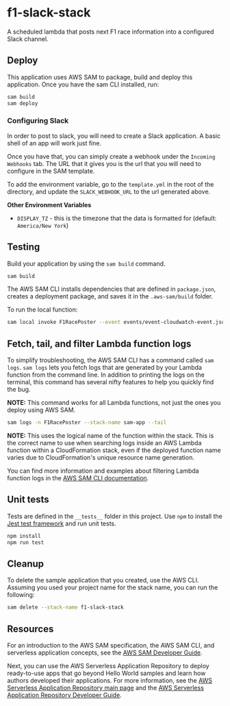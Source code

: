 # f1-slack-stack

A scheduled lambda that posts next F1 race information into a configured Slack channel.

## Deploy

This application uses AWS SAM to package, build and deploy this application. Once you have the sam CLI installed, run:

```bash
sam build
sam deploy
```

### Configuring Slack

In order to post to slack, you will need to create a Slack application. A basic shell of an app will work just fine.

Once you have that, you can simply create a webhook under the `Incoming Webhooks` tab. The URL that it gives you is the url that you will need to configure in the SAM template.

To add the environment variable, go to the `template.yml` in the root of the directory, and update the `SLACK_WEBHOOK_URL` to the url generated above.

**Other Environment Variables**

- `DISPLAY_TZ` - this is the timezone that the data is formatted for (default: `America/New York`)

## Testing

Build your application by using the `sam build` command.

```bash
sam build
```

The AWS SAM CLI installs dependencies that are defined in `package.json`, creates a deployment package, and saves it in the `.aws-sam/build` folder.

To run the local function:

```bash
sam local invoke F1RacePoster --event events/event-cloudwatch-event.json
```

## Fetch, tail, and filter Lambda function logs

To simplify troubleshooting, the AWS SAM CLI has a command called `sam logs`. `sam logs` lets you fetch logs that are generated by your Lambda function from the command line. In addition to printing the logs on the terminal, this command has several nifty features to help you quickly find the bug.

**NOTE:** This command works for all Lambda functions, not just the ones you deploy using AWS SAM.

```bash
sam logs -n F1RacePoster --stack-name sam-app --tail
```

**NOTE:** This uses the logical name of the function within the stack. This is the correct name to use when searching logs inside an AWS Lambda function within a CloudFormation stack, even if the deployed function name varies due to CloudFormation's unique resource name generation.

You can find more information and examples about filtering Lambda function logs in the [AWS SAM CLI documentation](https://docs.aws.amazon.com/serverless-application-model/latest/developerguide/serverless-sam-cli-logging.html).

## Unit tests

Tests are defined in the `__tests__` folder in this project. Use `npm` to install the [Jest test framework](https://jestjs.io/) and run unit tests.

```bash
npm install
npm run test
```

## Cleanup

To delete the sample application that you created, use the AWS CLI. Assuming you used your project name for the stack name, you can run the following:

```bash
sam delete --stack-name f1-slack-stack
```

## Resources

For an introduction to the AWS SAM specification, the AWS SAM CLI, and serverless application concepts, see the [AWS SAM Developer Guide](https://docs.aws.amazon.com/serverless-application-model/latest/developerguide/what-is-sam.html).

Next, you can use the AWS Serverless Application Repository to deploy ready-to-use apps that go beyond Hello World samples and learn how authors developed their applications. For more information, see the [AWS Serverless Application Repository main page](https://aws.amazon.com/serverless/serverlessrepo/) and the [AWS Serverless Application Repository Developer Guide](https://docs.aws.amazon.com/serverlessrepo/latest/devguide/what-is-serverlessrepo.html).
